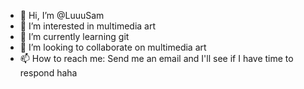 - 👋 Hi, I’m @LuuuSam
- 👀 I’m interested in multimedia art
- 🌱 I’m currently learning git
- 💞️ I’m looking to collaborate on multimedia art
- 📫 How to reach me: Send me an email and I'll see if I have time to respond haha

<!---
LuuuSam/LuuuSam is a ✨ special ✨ repository because its `README.md` (this file) appears on your GitHub profile.
You can click the Preview link to take a look at your changes.
--->
